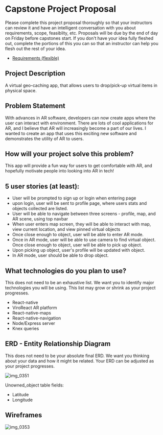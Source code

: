 # Capstone Project Proposal

Please complete this project proposal thoroughly so that your instructors can review it and have an intelligent conversation with you about requirements, scope, feasiblity, etc. Proposals will be due by the end of day on Friday before capstones start. If you don't have your idea fully fleshed out, complete the portions of this you can so that an instructor can help you flesh out the rest of your idea.

* [Requirements (flexible)](https://gist.github.com/matt-winzer/745abaadb509371dfee2a756c8da0c5e)

## Project Description

A virtual geo-caching app, that allows users to drop/pick-up virtual items in physical space.


## Problem Statement

With advances in AR software, developers can now create apps where the user can interact with environment. There are lots of cool applications for AR, and I believe that AR will increasingly become a part of our lives. I wanted to create an app that uses this exciting new software and demonstrates the utility of AR to users.

## How will your project solve this problem?

This app will provide a fun way for users to get comfortable with AR, and hopefully motivate people into looking into AR in tech!


## 5 user stories (at least):

* User will be prompted to sign up or login when entering page
* upon login, user will be sent to profile page, where users stats and objects collected are listed.
* User will be able to navigate between three screens - profile, map, and AR scene, using top navbar
* When user enters map screen, they will be able to interact with map, view current location, and view pinned virtual objects 
* Once close enough to object, user will be able to enter AR mode.
* Once in AR mode, user will be able to use camera to find virtual object. Once close enough to object, user will be able to pick up object.
* Upon picking up object, user's profile will be updated with object.
* In AR mode, user should be able to drop object. 

## What technologies do you plan to use?

This does not need to be an exhaustive list. We want you to identify major technologies you will be using. This list may grow or shrink as your project progresses.

* React-native
* ViroReact AR platform
* React-native-maps
* React-native-navigation
* Node/Express server
* Knex queries

## ERD - Entity Relationship Diagram

This does not need to be your absolute final ERD. We want you thinking about your data and how it might be related. Your ERD can be adjusted as your project progresses. 

![img_0351](https://user-images.githubusercontent.com/28697083/50662402-7c1d8880-0f63-11e9-836c-379b21bf1a9f.jpeg)

Unowned_object table fields:
* Latitude
* Longitude

## Wireframes

![img_0353](https://user-images.githubusercontent.com/28697083/50662912-24801c80-0f65-11e9-8b04-2b478b4955b2.jpeg)
